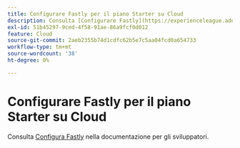 ```yaml
---
title: Configurare Fastly per il piano Starter su Cloud
description: Consulta [Configurare Fastly](https://experienceleague.adobe.com/en/docs/commerce-cloud-service/user-guide/cdn/setup-fastly/fastly-configuration) nella documentazione per gli sviluppatori.
exl-id: 51b45297-9ced-4f58-91ae-86a9fcf0d012
feature: Cloud
source-git-commit: 2aeb2355b74d1cdfc62b5e7c5aa04fcd0a654733
workflow-type: tm+mt
source-wordcount: '38'
ht-degree: 0%

---
```


# Configurare Fastly per il piano Starter su Cloud

Consulta [Configura Fastly](https://experienceleague.adobe.com/en/docs/commerce-cloud-service/user-guide/cdn/setup-fastly/fastly-configuration) nella documentazione per gli sviluppatori.
